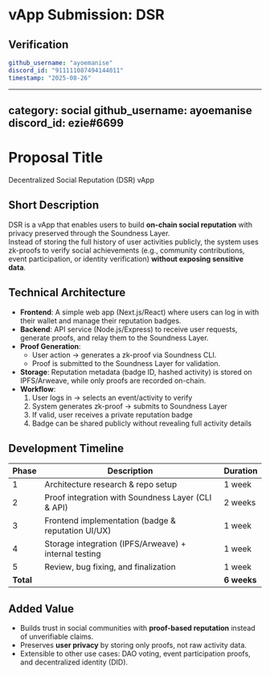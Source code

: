 # vApp Submission: DSR

## Verification
```yaml
github_username: "ayoemanise"
discord_id: "911111087494144011"
timestamp: "2025-08-26"
```

---
category: social
github_username: ayoemanise
discord_id: ezie#6699
---

# Proposal Title
Decentralized Social Reputation (DSR) vApp

## Short Description
DSR is a vApp that enables users to build **on-chain social reputation** with privacy preserved through the Soundness Layer.  
Instead of storing the full history of user activities publicly, the system uses zk-proofs to verify social achievements (e.g., community contributions, event participation, or identity verification) **without exposing sensitive data**.

## Technical Architecture
- **Frontend**: A simple web app (Next.js/React) where users can log in with their wallet and manage their reputation badges.  
- **Backend**: API service (Node.js/Express) to receive user requests, generate proofs, and relay them to the Soundness Layer.  
- **Proof Generation**:  
  - User action → generates a zk-proof via Soundness CLI.  
  - Proof is submitted to the Soundness Layer for validation.  
- **Storage**: Reputation metadata (badge ID, hashed activity) is stored on IPFS/Arweave, while only proofs are recorded on-chain.  
- **Workflow**:  
  1. User logs in → selects an event/activity to verify  
  2. System generates zk-proof → submits to Soundness Layer  
  3. If valid, user receives a private reputation badge  
  4. Badge can be shared publicly without revealing full activity details  

## Development Timeline
| Phase | Description | Duration |
|-------|-------------|----------|
| 1     | Architecture research & repo setup | 1 week |
| 2     | Proof integration with Soundness Layer (CLI & API) | 2 weeks |
| 3     | Frontend implementation (badge & reputation UI/UX) | 1 week |
| 4     | Storage integration (IPFS/Arweave) + internal testing | 1 week |
| 5     | Review, bug fixing, and finalization | 1 week |
| **Total** |  | **6 weeks** |

## Added Value
- Builds trust in social communities with **proof-based reputation** instead of unverifiable claims.  
- Preserves **user privacy** by storing only proofs, not raw activity data.  
- Extensible to other use cases: DAO voting, event participation proofs, and decentralized identity (DID).  
